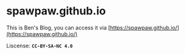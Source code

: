 # spawpaw.github.io

This is Ben's Blog, you can access it via [https://spawpaw.github.io/](https://spawpaw.github.io/)



Liscense: **`CC-BY-SA-NC 4.0`**
